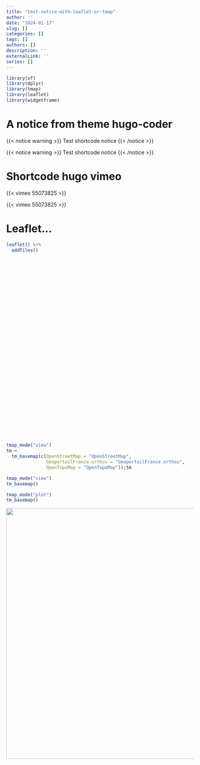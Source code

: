 ```yaml
---
title: "test-notice-with-leaflet-or-tmap"
author: ''
date: "2024-01-17"
slug: []
categories: []
tags: []
authors: []
description: ''
externalLink: ''
series: []
---
```


<script src="{{< blogdown/postref >}}index_files/htmlwidgets/htmlwidgets.js"></script>
<script src="{{< blogdown/postref >}}index_files/jquery/jquery-3.6.0.min.js"></script>
<link href="{{< blogdown/postref >}}index_files/leaflet/leaflet.css" rel="stylesheet" />
<script src="{{< blogdown/postref >}}index_files/leaflet/leaflet.js"></script>
<link href="{{< blogdown/postref >}}index_files/leafletfix/leafletfix.css" rel="stylesheet" />
<script src="{{< blogdown/postref >}}index_files/proj4/proj4.min.js"></script>
<script src="{{< blogdown/postref >}}index_files/Proj4Leaflet/proj4leaflet.js"></script>
<link href="{{< blogdown/postref >}}index_files/rstudio_leaflet/rstudio_leaflet.css" rel="stylesheet" />
<script src="{{< blogdown/postref >}}index_files/leaflet-binding/leaflet.js"></script>

``` r
library(sf)
library(dplyr)
library(tmap)
library(leaflet)
library(widgetframe)
```

# A notice from theme hugo-coder

{{< notice warning >}} Test shortcode notice {{< /notice >}}

{{< notice warning >}}
Test shortcode notice
{{< /notice >}}

# Shortcode hugo vimeo

{{< vimeo 55073825 >}}

{{< vimeo 55073825 >}}

# Leaflet…

``` r
leaflet() %>%
  addTiles()
```

<div class="leaflet html-widget html-fill-item" id="htmlwidget-1" style="width:672px;height:480px;"></div>
<script type="application/json" data-for="htmlwidget-1">{"x":{"options":{"crs":{"crsClass":"L.CRS.EPSG3857","code":null,"proj4def":null,"projectedBounds":null,"options":{}}},"calls":[{"method":"addTiles","args":["https://{s}.tile.openstreetmap.org/{z}/{x}/{y}.png",null,null,{"minZoom":0,"maxZoom":18,"tileSize":256,"subdomains":"abc","errorTileUrl":"","tms":false,"noWrap":false,"zoomOffset":0,"zoomReverse":false,"opacity":1,"zIndex":1,"detectRetina":false,"attribution":"&copy; <a href=\"https://openstreetmap.org/copyright/\">OpenStreetMap<\/a>,  <a href=\"https://opendatacommons.org/licenses/odbl/\">ODbL<\/a>"}]}]},"evals":[],"jsHooks":[]}</script>

``` r
tmap_mode("view")
tm <- 
  tm_basemap(c(OpenStreetMap = "OpenStreetMap",
               GeoportailFrance.orthos = "GeoportailFrance.orthos",
               OpenTopoMap = "OpenTopoMap"));tm
```

``` r
tmap_mode("view")
tm_basemap()
```

``` r
tmap_mode("plot")
tm_basemap()
```

<img src="{{< blogdown/postref >}}index_files/figure-html/tmap3-1.png" width="672" />

